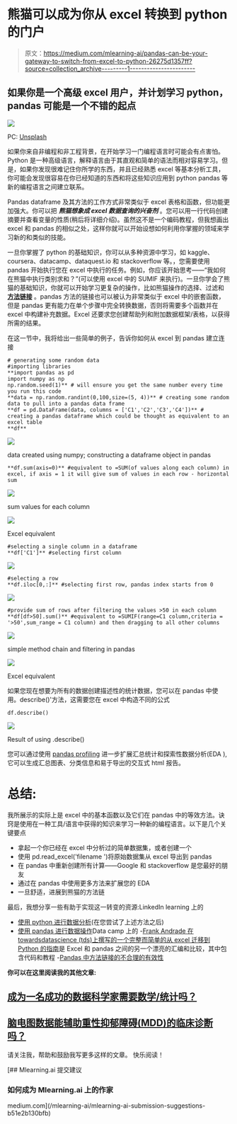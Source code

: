 # 熊猫可以成为你从 excel 转换到 python 的门户

> 原文：<https://medium.com/mlearning-ai/pandas-can-be-your-gateway-to-switch-from-excel-to-python-26275d1357ff?source=collection_archive---------1----------------------->

## 如果你是一个高级 excel 用户，并计划学习 python，pandas 可能是一个不错的起点

![](img/097326f202def73e5f176bb0cc20e6a7.png)

PC: [Unsplash](https://unsplash.com/photos/XMFZqrGyV-Q)

如果你来自非编程和非工程背景，在开始学习一门编程语言时可能会有点害怕。Python 是一种高级语言，解释语言由于其直观和简单的语法而相对容易学习。但是，如果你发现很难记住你所学的东西，并且已经熟悉 excel 等基本分析工具，你可能会发现很容易在你已经知道的东西和将这些知识应用到 python pandas 等新的编程语言之间建立联系。

Pandas dataframe 及其方法的工作方式非常类似于 excel 表格和函数，但功能更加强大。你可以把 ***熊猫想象成 excel 数据查询的兴奋剂*** 。您可以用一行代码创建摘要并查看变量的性质(稍后将详细介绍)。虽然这不是一个编码教程，但我想画出 excel 和 pandas 的相似之处，这样你就可以开始设想如何利用你掌握的领域来学习新的和类似的技能。

一旦你掌握了 python 的基础知识，你可以从多种资源中学习，如 kaggle、coursera、datacamp、dataquest.io 和 stackoverflow 等。，您需要使用 pandas 开始执行您在 excel 中执行的任务。例如，你应该开始思考——“我如何在熊猫中执行类别求和？”(可以使用 excel 中的 SUMIF 来执行)。一旦你学会了熊猫的基础知识，你就可以开始学习更复杂的操作，比如熊猫操作的选择、过滤和 [**方法链接**](https://www.kaggle.com/botatu/7-learn-pandas-method-chaining) 。pandas 方法的链接也可以被认为非常类似于 excel 中的嵌套函数，但是 pandas 更有能力在单个步骤中完全转换数据，否则将需要多个函数并在 excel 中构建补充数据。Excel 还要求您创建帮助列和附加数据框架/表格，以获得所需的结果。

在这一节中，我将给出一些简单的例子，告诉你如何从 excel 到 pandas 建立连接

```
# generating some random data
#importing libraries
**import pandas as pd
import numpy as np
np.random.seed(1)** # will ensure you get the same number every time you run this code 
**data = np.random.randint(0,100,size=(5, 4))** # creating some random data to pull into a pandas data frame
**df = pd.DataFrame(data, columns = ['C1','C2','C3','C4'])** # creating a pandas dataframe which could be thought as equivalent to an excel table
**df**
```

![](img/dee76ad03a8e47daba3d081924e99916.png)

data created using numpy; constructing a dataframe object in pandas

```
**df.sum(axis=0)** #equivalent to =SUM(of values along each column) in excel, if axis = 1 it will give sum of values in each row - horizontal sum
```

![](img/fbee7c0efec22270a6536a1801fd7fb3.png)

sum values for each column

![](img/bd29730d2d16d73e5359aafaf7b6ee16.png)

Excel equivalent

```
#selecting a single column in a dataframe
**df['C1']** #selecting first column
```

![](img/8e823ee318eef28774fbba7f8a65cf82.png)

```
#selecting a row
**df.iloc[0,:]** #selecting first row, pandas index starts from 0
```

![](img/bc6e9f4db45da44468206de418442385.png)

```
#provide sum of rows after filtering the values >50 in each column
**df[df>50].sum()** #equivalent to =SUMIF(range=C1 column,criteria = '>50',sum_range = C1 column) and then dragging to all other columns
```

![](img/2b629b5e4dbc78008c684f9c061a1793.png)

simple method chain and filtering in pandas

![](img/fbbd2ca9d0568a618da78ae3c017eb7e.png)

Excel equivalent

如果您现在想要为所有的数据创建描述性的统计数据，您可以在 pandas 中使用。describe()'方法，这需要您在 excel 中构造不同的公式

```
df.describe()
```

![](img/1d90e90b3f624c2c0c066b095f43ba0b.png)

Result of using .describe()

您可以通过使用 [pandas profiling](https://pandas-profiling.github.io/pandas-profiling/docs/master/rtd/) 进一步扩展汇总统计和探索性数据分析(EDA ),它可以生成汇总图表、分类信息和易于导出的交互式 html 报告。

# 总结:

我所展示的实际上是 excel 中的基本函数以及它们在 pandas 中的等效方法。诀窍是使用在一种工具/语言中获得的知识来学习一种新的编程语言。以下是几个关键要点

*   拿起一个你已经在 excel 中分析过的简单数据集，或者创建一个
*   使用 pd.read_excel('filename ')将原始数据集从 excel 导出到 pandas
*   在 pandas 中重新创建所有计算——Google 和 stackoverflow 是您最好的朋友
*   通过在 pandas 中使用更多方法来扩展您的 EDA
*   一旦舒适，进展到熊猫的方法链

最后，我想分享一些有助于实现这一转变的资源:LinkedIn learning 上的
- [使用 python 进行数据分析](https://www.linkedin.com/learning/python-data-analysis-2015/comprehensions?autoAdvance=true&autoSkip=true&autoplay=true&resume=false&u=2274545)(在您尝试了上述方法之后)
- [使用 pandas 进行数据操作](https://app.datacamp.com/learn/courses/data-manipulation-with-pandas)Data camp 上的
-[Frank Andrade 在 towardsdatascience (tds)上撰写的一个完整而简单的从 excel 迁移到 Python 的指南](https://towardsdatascience.com/a-complete-yet-simple-guide-to-move-from-excel-to-python-d664e5683039)是 Excel 和 pandas 之间的另一个漂亮的汇编和比较，其中包含代码和教程
-[Pandas 中方法链接的不合理的有效性](https://towardsdatascience.com/the-unreasonable-effectiveness-of-method-chaining-in-pandas-15c2109e3c69)

**你可以在这里阅读我的其他文章:**

## [成为一名成功的数据科学家需要数学/统计吗？](/@aparna_vadlamudi/do-you-need-math-stat-to-be-a-successful-data-scientist-1ac1aa69fb3b?source=your_stories_page----------------------------------------)

## [脑电图数据能辅助重性抑郁障碍(MDD)的临床诊断吗？](/mlearning-ai/can-eeg-data-aid-clinical-diagnosis-of-major-depressive-disorder-mdd-96b09f5c1ced?source=your_stories_page----------------------------------------)

请关注我，帮助和鼓励我写更多这样的文章。
快乐阅读！

[](/mlearning-ai/mlearning-ai-submission-suggestions-b51e2b130bfb) [## Mlearning.ai 提交建议

### 如何成为 Mlearning.ai 上的作家

medium.com](/mlearning-ai/mlearning-ai-submission-suggestions-b51e2b130bfb)